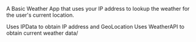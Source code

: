 A Basic Weather App that uses your IP address to lookup the weather for the user's current location.

Uses IPData to obtain IP address and GeoLocation
Uses WeatherAPI to obtain current weather data/
